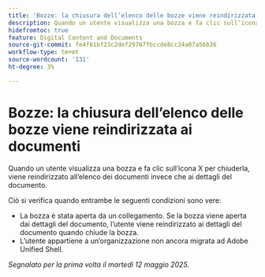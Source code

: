 ```yaml
---
title: 'Bozze: la chiusura dell’elenco delle bozze viene reindirizzata ai documenti'
description: Quando un utente visualizza una bozza e fa clic sull’icona X per chiuderla, viene reindirizzato all’elenco dei documenti invece che ai dettagli del documento.
hidefromtoc: true
feature: Digital Content and Documents
source-git-commit: fe4f61bf23c2def29767fbccde8cc24a07a56b36
workflow-type: tm+mt
source-wordcount: '131'
ht-degree: 3%

---
```



# Bozze: la chiusura dell’elenco delle bozze viene reindirizzata ai documenti

Quando un utente visualizza una bozza e fa clic sull’icona X per chiuderla, viene reindirizzato all’elenco dei documenti invece che ai dettagli del documento.

Ciò si verifica quando entrambe le seguenti condizioni sono vere:

* La bozza è stata aperta da un collegamento. Se la bozza viene aperta dai dettagli del documento, l’utente viene reindirizzato ai dettagli del documento quando chiude la bozza.
* L’utente appartiene a un’organizzazione non ancora migrata ad Adobe Unified Shell.

_Segnalato per la prima volta il martedì 12 maggio 2025._
